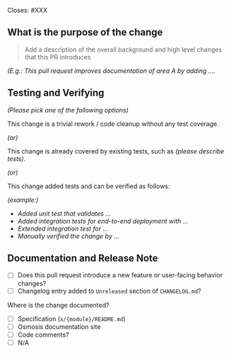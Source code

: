 <!-- < < < < < < < < < < < < < < < < < < < < < < < < < < < < < < < < < ☺
v                               ✰  Thanks for creating a PR! ✰
v    Before smashing the submit button please review the checkboxes.
v    If a checkbox is n/a - please still include it but + a little note why
v    If your PR doesn't close an issue, that's OK!  Just remove the Closes: #XXX line!
☺ > > > > > > > > > > > > > > > > > > > > > > > > > > > > > > > > >  -->

Closes: #XXX

## What is the purpose of the change

> Add a description of the overall background and high level changes that this PR introduces

_(E.g.: This pull request improves documentation of area A by adding ...._

## Testing and Verifying

_(Please pick one of the following options)_

This change is a trivial rework / code cleanup without any test coverage.

_(or)_

This change is already covered by existing tests, such as _(please describe tests)_.

_(or)_

This change added tests and can be verified as follows:

_(example:)_

- _Added unit test that validates ..._
- _Added integration tests for end-to-end deployment with ..._
- _Extended integration test for ..._
- _Manually verified the change by ..._

## Documentation and Release Note

- [ ] Does this pull request introduce a new feature or user-facing behavior changes?
- [ ] Changelog entry added to `Unreleased` section of `CHANGELOG.md`?

Where is the change documented?

- [ ] Specification (`x/{module}/README.md`)
- [ ] Osmosis documentation site
- [ ] Code comments?
- [ ] N/A
